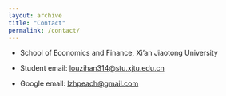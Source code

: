 ```yaml
---
layout: archive
title: "Contact"
permalink: /contact/
---
```


* School of Economics and Finance, Xi’an Jiaotong University


* Student email: [louzihan314@stu.xjtu.edu.cn](mailto:louzihan314@stu.xjtu.edu.cn)
  

* Google email: [lzhpeach@gmail.com](mailto:lzhpeach@gmail.com)


